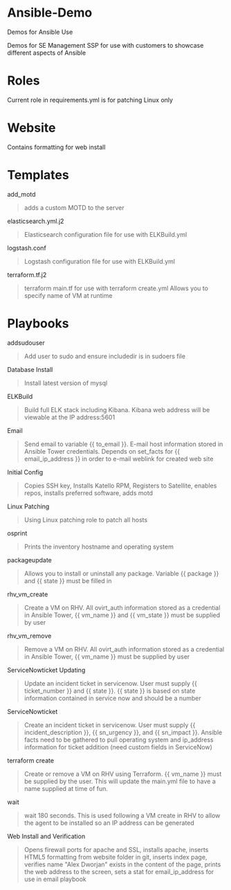 # Ansible-Demo
Demos for Ansible Use

Demos for SE Management SSP for use with customers to showcase different aspects of Ansible

# Roles
Current role in requirements.yml is for patching Linux only


# Website
Contains formatting for web install

# Templates
add_motd
>adds a custom MOTD to the server

elasticsearch.yml.j2
>Elasticsearch configuration file for use with ELKBuild.yml

logstash.conf
>Logstash configuration file for use with ELKBuild.yml

terraform.tf.j2
>terraform main.tf for use with terraform create.yml Allows you to specify name of VM at runtime

# Playbooks
addsudouser
>Add user to sudo and ensure includedir is in sudoers file

Database Install
>Install latest version of mysql

ELKBuild
>Build full ELK stack including Kibana. Kibana web address will be viewable at the IP address:5601

Email
>Send email to variable {{ to_email }}. E-mail host information stored in Ansible Tower credentials. Depends on set_facts for {{ email_ip_address }} in order to e-mail weblink for created web site

Initial Config
>Copies SSH key, Installs Katello RPM, Registers to Satellite, enables repos, installs preferred software, adds motd

Linux Patching
>Using Linux patching role to patch all hosts

osprint
>Prints the inventory hostname and operating system

packageupdate
>Allows you to install or uninstall any package. Variable {{ package }} and {{ state }} must be filled in

rhv_vm_create
>Create a VM on RHV. All ovirt_auth information stored as a credential in Ansible Tower, {{ vm_name }} and {{ vm_state }} must be supplied by user

rhv_vm_remove
>Remove a VM on RHV. All ovirt_auth information stored as a credential in Ansible Tower, {{ vm_name }} must be supplied by user

ServiceNowticket Updating
> Update an incident ticket in servicenow. User must supply {{ ticket_number }} and {{ state }}. {{ state }} is based on state information contained in service now and should be a number

ServiceNowticket
> Create an incident ticket in servicenow. User must supply {{ incident_description }}, {{ sn_urgency }}, and {{ sn_impact }}. Ansible facts need to be gathered to pull operating system and ip_address information for ticket addition (need custom fields in ServiceNow)

terraform create
>Create or remove a VM on RHV using Terraform. {{ vm_name }} must be supplied by the user. This will update the main.yml file to have a name supplied at time of fun.

wait
>wait 180 seconds. This is used following a VM create in RHV to allow the agent to be installed so an IP address can be generated

Web Install and Verification
> Opens firewall ports for apache and SSL, installs apache, inserts HTML5 formatting from website folder in git, inserts index page, verifies name "Alex Dworjan" exists in the content of the page, prints the web address to the screen, sets a stat for email_ip_address for use in email playbook
